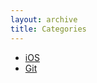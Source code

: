 ```yaml
---
layout: archive
title: Categories
---
```


<div class="post">
	<ul>
		<li><a href="./ios/">iOS</a></li>
		<li><a href="./git/">Git</a></li>
	</ul>
</div>